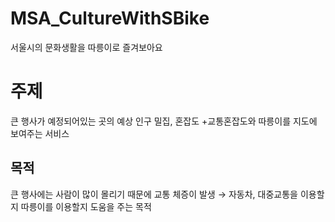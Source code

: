 # MSA_CultureWithSBike
서울시의 문화생활을 따릉이로 즐겨보아요

# 주제
큰 행사가 예정되어있는 곳의 예상 인구 밀집, 혼잡도 +교통혼잡도와 따릉이를 지도에 보여주는 서비스

## 목적
큰 행사에는 사람이 많이 몰리기 때문에 교통 체증이 발생 → 자동차, 대중교통을 이용할지 따릉이를 이용할지 도움을 주는 목적
